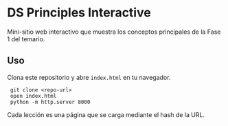 # DS Principles Interactive

Mini-sitio web interactivo que muestra los conceptos principales de la Fase 1 del temario.

## Uso

Clona este repositorio y abre `index.html` en tu navegador.

```
 git clone <repo-url>
 open index.html
 python -m http.server 8000
```

Cada lección es una página que se carga mediante el hash de la URL.
